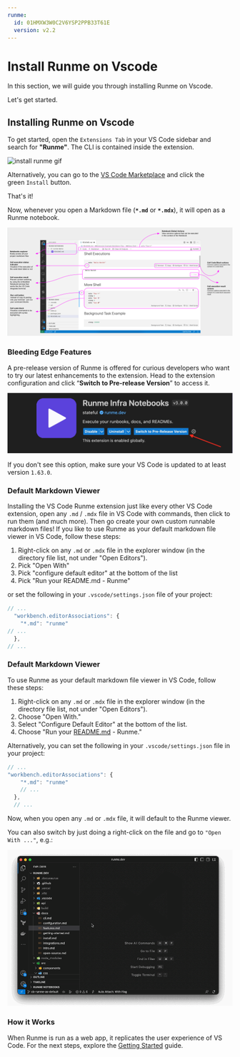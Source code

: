```yaml
---
runme:
  id: 01HMXW3W0C2V6YSP2PPB33T61E
  version: v2.2
---
```


# Install Runme on Vscode

In this section, we will guide you through installing Runme on Vscode.

Let's get started.

## Installing Runme on Vscode

To get started, open the `Extensions Tab` in your VS Code sidebar and search for **"Runme"**. The CLI is contained inside the extension.


![install runme gif](../../static/img/install.gif)

Alternatively, you can go to the [VS Code Marketplace](https://marketplace.visualstudio.com/items?itemName=stateful.runme) and click the green `Install` button.

That's it!

Now, whenever you open a Markdown file (**`*.md`** or **`*.mdx`**), it will open as a Runme notebook.

![Overview of Runme for VS Code](../../static/img/runme-for-vscode.png)

### Bleeding Edge Features[](https://docs.runme.dev/install#bleeding-edge-features)

A pre-release version of Runme is offered for curious developers who want to try our latest enhancements to the extension. Head to the extension configuration and click “**Switch to Pre-release Version**” to access it.


![Find runme in VS Codet](../../static/img/bleed-edge-feature.png)

[](https://docs.runme.dev/install#default-markdown-viewer)

If you don't see this option, make sure your VS Code is updated to at least version `1.63.0`.

### Default Markdown Viewer

Installing the VS Code Runme extension just like every other VS Code extension, open any `.md` / `.mdx` file in VS Code with commands, then click to run them (and much more). Then go create your own custom runnable markdown files! If you like to use Runme as your default markdown file viewer in VS Code, follow these steps:

1. Right-click on any `.md` or `.mdx` file in the explorer window (in the directory file list, not under "Open Editors").
2. Pick "Open With"
3. Pick "configure default editor" at the bottom of the list
4. Pick "Run your README.md - Runme"

or set the following in your `.vscode/settings.json` file of your project:

```javascript {"id":"01HMXW6480FV1JADHWVBBZ7YH3"}
// ...
  "workbench.editorAssociations": {
    "*.md": "runme"
// ...
  },
// ...
```

### Default Markdown Viewer

To use Runme as your default markdown file viewer in VS Code, follow these steps:

1. Right-click on any `.md` or `.mdx` file in the explorer window (in the directory file list, not under "Open Editors").
2. Choose "Open With."
3. Select "Configure Default Editor" at the bottom of the list.
4. Choose "Run your [README.md](http://readme.md/) - Runme."

Alternatively, you can set the following in your `.vscode/settings.json` file in your project:

```javascript {"id":"01HMXWAXX8WA6KTQPG7QNR43MV"}
// ...
"workbench.editorAssociations": {
    "*.md": "runme"
    // ...
  },
  // ...
```

Now, when you open any `.md` or `.mdx` file, it will default to the Runme viewer.

You can also switch by just doing a right-click on the file and go to `"Open With ..."`, e.g.:

![Find runme in vs code](../../static/img/switch-notebook-viewers.gif)

### How it Works[](https://docs.runme.dev/install#how-it-works)

When Runme is run as a web app, it replicates the user experience of VS Code. For the next steps, explore the [Getting Started](https://docs.runme.dev/getting-started) guide.